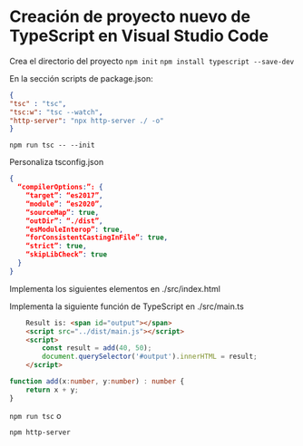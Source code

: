 # Creación de proyecto nuevo de TypeScript en Visual Studio Code

Crea el directorio del proyecto
`npm init`
`npm install typescript --save-dev`


En la sección scripts de package.json:

```json
{
"tsc" : "tsc",
"tsc:w": "tsc --watch",
"http-server": "npx http-server ./ -o"
}

```
`npm run tsc -- --init`

Personaliza tsconfig.json
```json
{
  “compilerOptions:”: {
    “target”: “es2017”,
    “module”: “es2020”,
    “sourceMap”: true,
    “outDir”: “./dist”,
    “esModuleInterop”: true,
    “forConsistentCastingInFile”: true,
    “strict”: true,
    “skipLibCheck”: true
  }
}

```

Implementa los siguientes elementos en ./src/index.html


Implementa la siguiente función de TypeScript en ./src/main.ts
```html
    Result is: <span id="output"></span>
    <script src="../dist/main.js"></script>
    <script>
        const result = add(40, 50);
        document.querySelector('#output').innerHTML = result;
    </script>
```

```ts
function add(x:number, y:number) : number {
    return x + y;
}
```

`npm run tsc` o 

`npm http-server`

